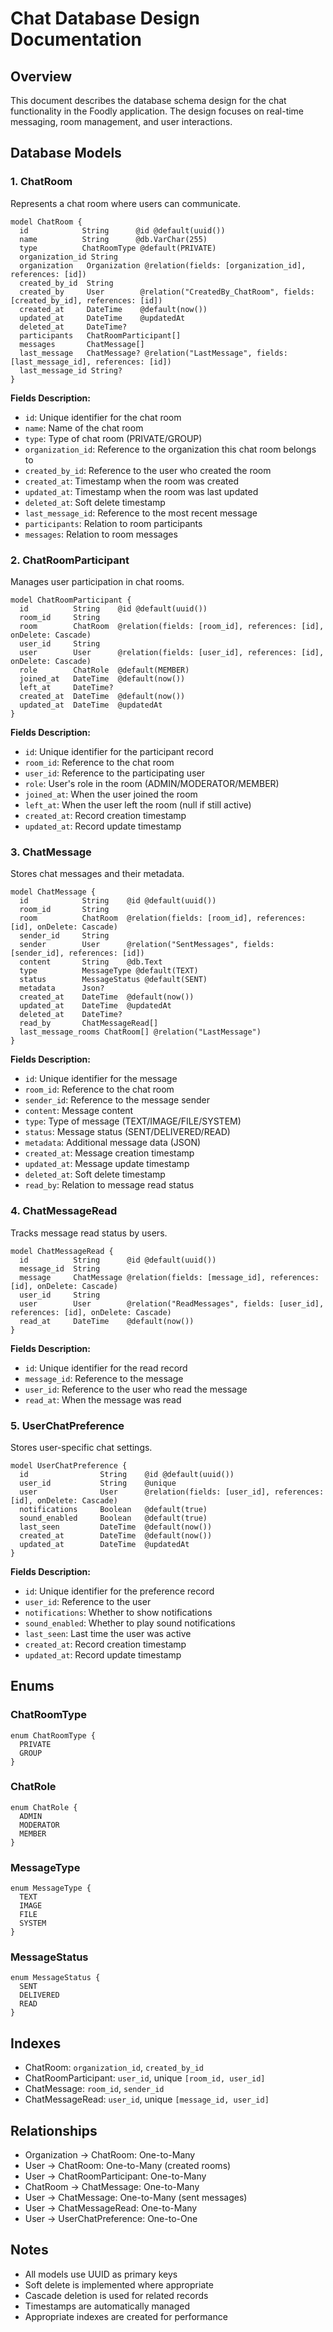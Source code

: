 # Chat Database Design Documentation

## Overview

This document describes the database schema design for the chat functionality in the Foodly application. The design focuses on real-time messaging, room management, and user interactions.

## Database Models

### 1. ChatRoom

Represents a chat room where users can communicate.

```prisma
model ChatRoom {
  id            String      @id @default(uuid())
  name          String      @db.VarChar(255)
  type          ChatRoomType @default(PRIVATE)
  organization_id String
  organization   Organization @relation(fields: [organization_id], references: [id])
  created_by_id  String
  created_by     User        @relation("CreatedBy_ChatRoom", fields: [created_by_id], references: [id])
  created_at     DateTime    @default(now())
  updated_at     DateTime    @updatedAt
  deleted_at     DateTime?
  participants   ChatRoomParticipant[]
  messages       ChatMessage[]
  last_message   ChatMessage? @relation("LastMessage", fields: [last_message_id], references: [id])
  last_message_id String?
}
```

**Fields Description:**

- `id`: Unique identifier for the chat room
- `name`: Name of the chat room
- `type`: Type of chat room (PRIVATE/GROUP)
- `organization_id`: Reference to the organization this chat room belongs to
- `created_by_id`: Reference to the user who created the room
- `created_at`: Timestamp when the room was created
- `updated_at`: Timestamp when the room was last updated
- `deleted_at`: Soft delete timestamp
- `last_message_id`: Reference to the most recent message
- `participants`: Relation to room participants
- `messages`: Relation to room messages

### 2. ChatRoomParticipant

Manages user participation in chat rooms.

```prisma
model ChatRoomParticipant {
  id          String    @id @default(uuid())
  room_id     String
  room        ChatRoom  @relation(fields: [room_id], references: [id], onDelete: Cascade)
  user_id     String
  user        User      @relation(fields: [user_id], references: [id], onDelete: Cascade)
  role        ChatRole  @default(MEMBER)
  joined_at   DateTime  @default(now())
  left_at     DateTime?
  created_at  DateTime  @default(now())
  updated_at  DateTime  @updatedAt
}
```

**Fields Description:**

- `id`: Unique identifier for the participant record
- `room_id`: Reference to the chat room
- `user_id`: Reference to the participating user
- `role`: User's role in the room (ADMIN/MODERATOR/MEMBER)
- `joined_at`: When the user joined the room
- `left_at`: When the user left the room (null if still active)
- `created_at`: Record creation timestamp
- `updated_at`: Record update timestamp

### 3. ChatMessage

Stores chat messages and their metadata.

```prisma
model ChatMessage {
  id            String    @id @default(uuid())
  room_id       String
  room          ChatRoom  @relation(fields: [room_id], references: [id], onDelete: Cascade)
  sender_id     String
  sender        User      @relation("SentMessages", fields: [sender_id], references: [id])
  content       String    @db.Text
  type          MessageType @default(TEXT)
  status        MessageStatus @default(SENT)
  metadata      Json?
  created_at    DateTime  @default(now())
  updated_at    DateTime  @updatedAt
  deleted_at    DateTime?
  read_by       ChatMessageRead[]
  last_message_rooms ChatRoom[] @relation("LastMessage")
}
```

**Fields Description:**

- `id`: Unique identifier for the message
- `room_id`: Reference to the chat room
- `sender_id`: Reference to the message sender
- `content`: Message content
- `type`: Type of message (TEXT/IMAGE/FILE/SYSTEM)
- `status`: Message status (SENT/DELIVERED/READ)
- `metadata`: Additional message data (JSON)
- `created_at`: Message creation timestamp
- `updated_at`: Message update timestamp
- `deleted_at`: Soft delete timestamp
- `read_by`: Relation to message read status

### 4. ChatMessageRead

Tracks message read status by users.

```prisma
model ChatMessageRead {
  id          String      @id @default(uuid())
  message_id  String
  message     ChatMessage @relation(fields: [message_id], references: [id], onDelete: Cascade)
  user_id     String
  user        User        @relation("ReadMessages", fields: [user_id], references: [id], onDelete: Cascade)
  read_at     DateTime    @default(now())
}
```

**Fields Description:**

- `id`: Unique identifier for the read record
- `message_id`: Reference to the message
- `user_id`: Reference to the user who read the message
- `read_at`: When the message was read

### 5. UserChatPreference

Stores user-specific chat settings.

```prisma
model UserChatPreference {
  id                String    @id @default(uuid())
  user_id           String    @unique
  user              User      @relation(fields: [user_id], references: [id], onDelete: Cascade)
  notifications     Boolean   @default(true)
  sound_enabled     Boolean   @default(true)
  last_seen         DateTime  @default(now())
  created_at        DateTime  @default(now())
  updated_at        DateTime  @updatedAt
}
```

**Fields Description:**

- `id`: Unique identifier for the preference record
- `user_id`: Reference to the user
- `notifications`: Whether to show notifications
- `sound_enabled`: Whether to play sound notifications
- `last_seen`: Last time the user was active
- `created_at`: Record creation timestamp
- `updated_at`: Record update timestamp

## Enums

### ChatRoomType

```prisma
enum ChatRoomType {
  PRIVATE
  GROUP
}
```

### ChatRole

```prisma
enum ChatRole {
  ADMIN
  MODERATOR
  MEMBER
}
```

### MessageType

```prisma
enum MessageType {
  TEXT
  IMAGE
  FILE
  SYSTEM
}
```

### MessageStatus

```prisma
enum MessageStatus {
  SENT
  DELIVERED
  READ
}
```

## Indexes

- ChatRoom: `organization_id`, `created_by_id`
- ChatRoomParticipant: `user_id`, unique `[room_id, user_id]`
- ChatMessage: `room_id`, `sender_id`
- ChatMessageRead: `user_id`, unique `[message_id, user_id]`

## Relationships

- Organization -> ChatRoom: One-to-Many
- User -> ChatRoom: One-to-Many (created rooms)
- User -> ChatRoomParticipant: One-to-Many
- ChatRoom -> ChatMessage: One-to-Many
- User -> ChatMessage: One-to-Many (sent messages)
- User -> ChatMessageRead: One-to-Many
- User -> UserChatPreference: One-to-One

## Notes

- All models use UUID as primary keys
- Soft delete is implemented where appropriate
- Cascade deletion is used for related records
- Timestamps are automatically managed
- Appropriate indexes are created for performance

